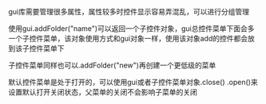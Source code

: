 gui库需要管理很多属性，属性较多时控件显示容易弄混乱，可以进行分组管理

使用gui.addFolder("name")可以返回一个子控件对象，gui总控件菜单下面会多一个子控件菜单，该对象使用方式和gui对象一样，使用该对象add的控件都会放到该子控件菜单下

子控件菜单同样也可以.addFolder("new")再创建一个更低级的菜单



默认控件菜单是处于打开的，可以使用gui或者子控件菜单对象.close() .open()来设置默认打开关闭状态，父菜单的关闭不会影响子菜单的关闭

